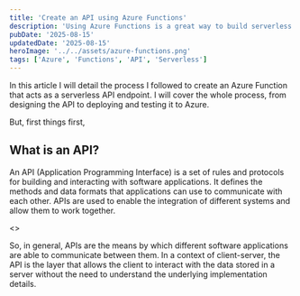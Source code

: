 ```yaml
---
title: 'Create an API using Azure Functions'
description: 'Using Azure Functions is a great way to build serverless APIs.'
pubDate: '2025-08-15'
updatedDate: '2025-08-15'
heroImage: '../../assets/azure-functions.png'
tags: ['Azure', 'Functions', 'API', 'Serverless']
---
```


In this article I will detail the process I followed to create an Azure Function that acts as a serverless API endpoint. I will cover the whole process, from designing the API to deploying and testing it to Azure.

But, first things first,

## What is an API?
An API (Application Programming Interface) is a set of rules and protocols for building and interacting with software applications. It defines the methods and data formats that applications can use to communicate with each other. APIs are used to enable the integration of different systems and allow them to work together.

<<Image>>

So, in general, APIs are the means by which different software applications are able to communicate between them. In a context of client-server, the API is the layer that allows the client to interact with the data stored in a server without the need to understand the underlying implementation details. 

